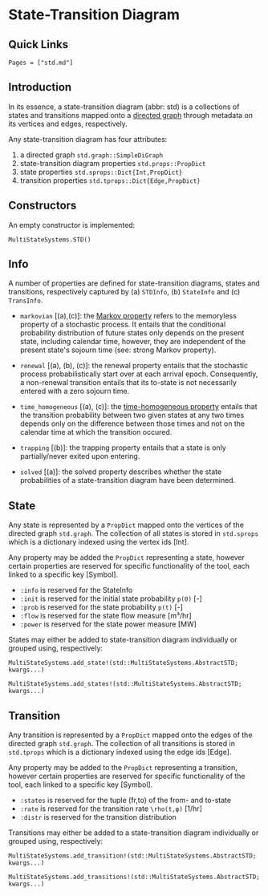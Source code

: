 # State-Transition Diagram

## Quick Links

```@index
Pages = ["std.md"]
```

## Introduction

In its essence, a state-transition diagram (abbr: std) is a collections of
states and transitions mapped onto a
[directed graph](https://en.wikipedia.org/wiki/Directed_graph) through metadata
on its vertices and edges, respectively.

Any state-transition diagram has four attributes:
1. a directed graph `std.graph::SimpleDiGraph`
2. state-transition diagram properties `std.props::PropDict`
3. state properties `std.sprops::Dict{Int,PropDict}`
4. transition properties `std.tprops::Dict{Edge,PropDict}`

## Constructors

An empty constructor is implemented:
```@docs
MultiStateSystems.STD()
```

## Info

A number of properties are defined for state-transition diagrams, states and
transitions, respectively captured by (a) `STDInfo`, (b) `StateInfo` and (c)
`TransInfo`.

* `markovian` [(a),(c)]:
    the [Markov property](https://en.wikipedia.org/wiki/Markov_property) refers
    to the memoryless property of a stochastic process. It entails that the
    conditional probability distribution of future states only depends on the
    present state, including calendar time, however, they are independent of the
    present state's sojourn time (see: strong Markov property).

* `renewal` [(a), (b), (c)]:
    the renewal property entails that the stochastic process probabilistically start
    over at each arrival epoch. Consequently, a non-renewal transition entails that
    its to-state is not necessarily entered with a zero sojourn time.

* `time_homogeneous` [(a), (c)]:
    the [time-homogeneous property](https://stats.oecd.org/glossary/detail.asp?ID=3674)
    entails that the transition probability between two given states at any two
    times depends only on the difference between those times and not on the calendar time at which the transition occured.

* `trapping` [(b)]:
    the trapping property entails that a state is only partially/never exited upon
    entering.

* `solved` [(a)]:
    the solved property describes whether the state probabilities of a
    state-transition diagram have been determined.

## State

Any state is represented by a `PropDict` mapped onto the vertices of the
directed graph `std.graph`. The collection of all states is stored in
`std.sprops` which is a dictionary indexed using the vertex ids [Int].

Any property may be added the `PropDict` representing a state, however certain
properties are reserved for specific functionality of the tool, each linked to
a specific key [Symbol].

* `:info` is reserved for the StateInfo
* `:init` is reserved for the initial state probability ``p(0)`` [-]
* `:prob` is reserved for the state probability ``p(t)`` [-]
* `:flow` is reserved for the state flow measure [m³/hr]
* `:power` is reserved for the state power measure [MW]

States may either be added to state-transition diagram individually or grouped using, respectively:

```@docs
MultiStateSystems.add_state!(std::MultiStateSystems.AbstractSTD; kwargs...)
```

```@docs
MultiStateSystems.add_states!(std::MultiStateSystems.AbstractSTD; kwargs...)
```

## Transition

Any transition is represented by a `PropDict` mapped onto the edges of the
directed graph `std.graph`. The collection of all transitions is stored in
`std.tprops` which is a dictionary indexed using the edge ids [Edge].

Any property may be added to the `PropDict` representing a transition, however
certain properties are reserved for specific functionality of the tool, each
linked to a specific key [Symbol].

* `:states` is reserved for the tuple (fr,to) of the from- and to-state
* `:rate` is reserved for the transition rate ``\rho(t,φ)`` [1/hr]
* `:distr` is reserved for the transition distribution

Transitions may either be added to a state-transition diagram individually or
grouped using, respectively:

```@docs
MultiStateSystems.add_transition!(std::MultiStateSystems.AbstractSTD; kwargs...)
```

```@docs
MultiStateSystems.add_transitions!(std::MultiStateSystems.AbstractSTD; kwargs...)
```
